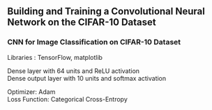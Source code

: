 
## Building and Training a Convolutional Neural Network on the CIFAR-10 Dataset

### CNN for Image Classification on CIFAR-10 Dataset


Libraries :  TensorFlow, matplotlib

Dense layer with 64 units and ReLU activation  
Dense output layer with 10 units and softmax activation 

Optimizer: Adam  
Loss Function: Categorical Cross-Entropy
